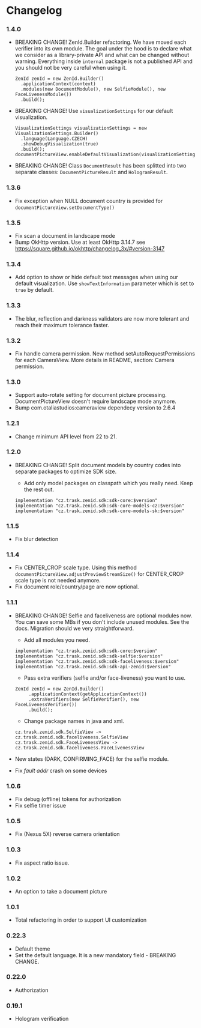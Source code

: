 # Changelog

### 1.4.0

- BREAKING CHANGE! ZenId.Builder refactoring. We have moved each verifier into its own module. The goal under the hood is to declare what we consider as a library-private API and what can be changed without warning. 
  Everything inside `internal` package is not a published API and you should not be very careful when using it.

  ```
  ZenId zenId = new ZenId.Builder()
    .applicationContext(context)
    .modules(new DocumentModule(), new SelfieModule(), new FaceLivenessModule())
    .build();
  ```

- BREAKING CHANGE! Use `visualizationSettings` for our default visualization. 

  ```
  VisualizationSettings visualizationSettings = new VisualizationSettings.Builder()
    .language(Language.CZECH)
    .showDebugVisualization(true)
    .build();
  documentPictureView.enableDefaultVisualization(visualizationSettings);
  ```

- BREAKING CHANGE! Class `DocumentResult` has been splitted into two separate classes: `DocumentPictureResult` and `HologramResult`.


### 1.3.6

- Fix exception when NULL document country is provided for `documentPictureView.setDocumentType()`

### 1.3.5

- Fix scan a document in landscape mode  
- Bump OkHttp version. Use at least OkHttp 3.14.7 see https://square.github.io/okhttp/changelog_3x/#version-3147

### 1.3.4

-  Add option to show or hide default text messages when using our default visualization. Use `showTextInformation` parameter which is set to `true` by default.

### 1.3.3

- The blur, reflection and darkness validators are now more tolerant and reach their maximum tolerance faster.

### 1.3.2

- Fix handle camera permission. New method setAutoRequestPermissions for each CameraView. More details in README, section: Camera permission.

### 1.3.0

- Support auto-rotate setting for document picture processing. DocumentPictureView doesn't require landscape mode anymore. 
- Bump com.otaliastudios:cameraview dependecy version to 2.6.4

### 1.2.1

- Change minimum API level from 22 to 21.

### 1.2.0
- BREAKING CHANGE! Split document models by country codes into separate packages to optimize SDK size. 

  - Add only model packages on classpath which you really need. Keep the rest out.
  ```
  implementation "cz.trask.zenid.sdk:sdk-core:$version"
  implementation "cz.trask.zenid.sdk:sdk-core-models-cz:$version"
  implementation "cz.trask.zenid.sdk:sdk-core-models-sk:$version"
  ```

### 1.1.5
- Fix blur detection

### 1.1.4
- Fix CENTER_CROP scale type. Using this method `documentPictureView.adjustPreviewStreamSize()` for CENTER_CROP scale type is not needed anymore.
- Fix document role/country/page are now optional. 

### 1.1.1

- BREAKING CHANGE! Selfie and faceliveness are optional modules now. You can save some MBs if you don't include unused modules. See the docs. 
Migration should we very straightforward.

   - Add all modules you need.
   ```
   implementation "cz.trask.zenid.sdk:sdk-core:$version"
   implementation "cz.trask.zenid.sdk:sdk-selfie:$version"
   implementation "cz.trask.zenid.sdk:sdk-faceliveness:$version"
   implementation "cz.trask.zenid.sdk:sdk-api-zenid:$version"
   ```

   - Pass extra verifiers (selfie and/or face-liveness) you want to use.
   ```
   ZenId zenId = new ZenId.Builder()
        .applicationContext(getApplicationContext())
        .extraVerifiers(new SelfieVerifier(), new FaceLivenessVerifier())
        .build();
   ```

   - Change package names in java and xml.
   ```
   cz.trask.zenid.sdk.SelfieView -> cz.trask.zenid.sdk.faceliveness.SelfieView
   cz.trask.zenid.sdk.FaceLivenessView -> cz.trask.zenid.sdk.faceliveness.FaceLivenessView
   ```

- New states (DARK, CONFIRMING_FACE) for the selfie module.
- Fix *fault addr* crash on some devices

### 1.0.6

- Fix debug (offline) tokens for authorization
- Fix selfie timer issue

### 1.0.5

- Fix (Nexus 5X) reverse camera orientation

### 1.0.3

- Fix aspect ratio issue. 

### 1.0.2

- An option to take a document picture

### 1.0.1

- Total refactoring in order to support UI customization

### 0.22.3

- Default theme
- Set the default language. It is a new mandatory field - BREAKING CHANGE.

### 0.22.0

- Authorization

### 0.19.1

- Hologram verification
